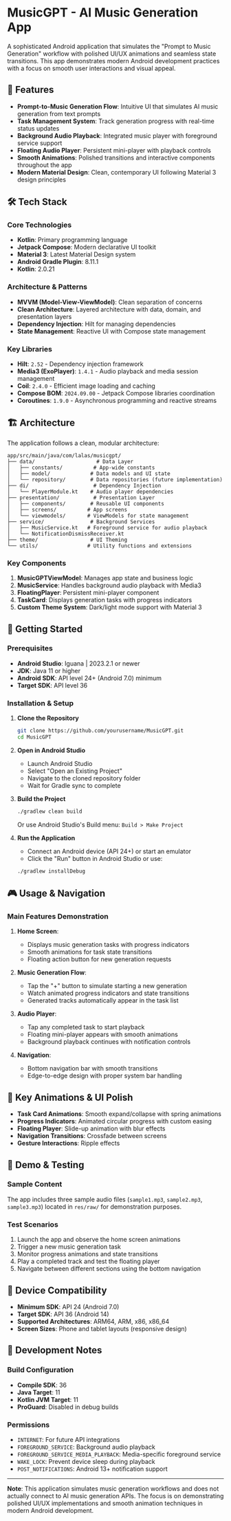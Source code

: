 # MusicGPT - AI Music Generation App

A sophisticated Android application that simulates the "Prompt to Music Generation" workflow with polished UI/UX animations and seamless state transitions. This app demonstrates modern Android development practices with a focus on smooth user interactions and visual appeal.

## 🎵 Features

- **Prompt-to-Music Generation Flow**: Intuitive UI that simulates AI music generation from text prompts
- **Task Management System**: Track generation progress with real-time status updates
- **Background Audio Playback**: Integrated music player with foreground service support
- **Floating Audio Player**: Persistent mini-player with playback controls
- **Smooth Animations**: Polished transitions and interactive components throughout the app
- **Modern Material Design**: Clean, contemporary UI following Material 3 design principles

## 🛠️ Tech Stack

### Core Technologies
- **Kotlin**: Primary programming language
- **Jetpack Compose**: Modern declarative UI toolkit
- **Material 3**: Latest Material Design system
- **Android Gradle Plugin**: 8.11.1
- **Kotlin**: 2.0.21

### Architecture & Patterns
- **MVVM (Model-View-ViewModel)**: Clean separation of concerns
- **Clean Architecture**: Layered architecture with data, domain, and presentation layers
- **Dependency Injection**: Hilt for managing dependencies
- **State Management**: Reactive UI with Compose state management

### Key Libraries
- **Hilt**: `2.52` - Dependency injection framework
- **Media3 (ExoPlayer)**: `1.4.1` - Audio playback and media session management
- **Coil**: `2.4.0` - Efficient image loading and caching
- **Compose BOM**: `2024.09.00` - Jetpack Compose libraries coordination
- **Coroutines**: `1.9.0` - Asynchronous programming and reactive streams

## 🏗️ Architecture

The application follows a clean, modular architecture:

```
app/src/main/java/com/lalas/musicgpt/
├── data/                    # Data Layer
│   ├── constants/          # App-wide constants
│   ├── model/             # Data models and UI state
│   └── repository/        # Data repositories (future implementation)
├── di/                     # Dependency Injection
│   └── PlayerModule.kt    # Audio player dependencies
├── presentation/           # Presentation Layer
│   ├── components/        # Reusable UI components
│   ├── screens/          # App screens
│   └── viewmodels/       # ViewModels for state management
├── service/               # Background Services
│   ├── MusicService.kt   # Foreground service for audio playback
│   └── NotificationDismissReceiver.kt
├── theme/                 # UI Theming
└── utils/                # Utility functions and extensions
```

### Key Components

1. **MusicGPTViewModel**: Manages app state and business logic
2. **MusicService**: Handles background audio playback with Media3
3. **FloatingPlayer**: Persistent mini-player component
4. **TaskCard**: Displays generation tasks with progress indicators
5. **Custom Theme System**: Dark/light mode support with Material 3

## 🚀 Getting Started

### Prerequisites
- **Android Studio**: Iguana | 2023.2.1 or newer
- **JDK**: Java 11 or higher
- **Android SDK**: API level 24+ (Android 7.0) minimum
- **Target SDK**: API level 36

### Installation & Setup

1. **Clone the Repository**
   ```bash
   git clone https://github.com/yourusername/MusicGPT.git
   cd MusicGPT
   ```

2. **Open in Android Studio**
   - Launch Android Studio
   - Select "Open an Existing Project"
   - Navigate to the cloned repository folder
   - Wait for Gradle sync to complete

3. **Build the Project**
   ```bash
   ./gradlew clean build
   ```
   Or use Android Studio's Build menu: `Build > Make Project`

4. **Run the Application**
   - Connect an Android device (API 24+) or start an emulator
   - Click the "Run" button in Android Studio or use:
   ```bash
   ./gradlew installDebug
   ```

## 🎮 Usage & Navigation

### Main Features Demonstration

1. **Home Screen**: 
   - Displays music generation tasks with progress indicators
   - Smooth animations for task state transitions
   - Floating action button for new generation requests

2. **Music Generation Flow**:
   - Tap the "+" button to simulate starting a new generation
   - Watch animated progress indicators and state transitions
   - Generated tracks automatically appear in the task list

3. **Audio Player**:
   - Tap any completed task to start playback
   - Floating mini-player appears with smooth animations
   - Background playback continues with notification controls

4. **Navigation**:
   - Bottom navigation bar with smooth transitions
   - Edge-to-edge design with proper system bar handling

## 🎨 Key Animations & UI Polish

- **Task Card Animations**: Smooth expand/collapse with spring animations
- **Progress Indicators**: Animated circular progress with custom easing
- **Floating Player**: Slide-up animation with blur effects
- **Navigation Transitions**: Crossfade between screens
- **Gesture Interactions**: Ripple effects 

## 🏁 Demo & Testing

### Sample Content
The app includes three sample audio files (`sample1.mp3`, `sample2.mp3`, `sample3.mp3`) located in `res/raw/` for demonstration purposes.

### Test Scenarios
1. Launch the app and observe the home screen animations
2. Trigger a new music generation task
3. Monitor progress animations and state transitions
4. Play a completed track and test the floating player
5. Navigate between different sections using the bottom navigation

## 📱 Device Compatibility

- **Minimum SDK**: API 24 (Android 7.0)
- **Target SDK**: API 36 (Android 14)
- **Supported Architectures**: ARM64, ARM, x86, x86_64
- **Screen Sizes**: Phone and tablet layouts (responsive design)

## 🔧 Development Notes

### Build Configuration
- **Compile SDK**: 36
- **Java Target**: 11
- **Kotlin JVM Target**: 11
- **ProGuard**: Disabled in debug builds

### Permissions
- `INTERNET`: For future API integrations
- `FOREGROUND_SERVICE`: Background audio playback
- `FOREGROUND_SERVICE_MEDIA_PLAYBACK`: Media-specific foreground service
- `WAKE_LOCK`: Prevent device sleep during playback
- `POST_NOTIFICATIONS`: Android 13+ notification support

---

**Note**: This application simulates music generation workflows and does not actually connect to AI music generation APIs. The focus is on demonstrating polished UI/UX implementations and smooth animation techniques in modern Android development.
